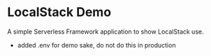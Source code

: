 # LocalStack Demo

A simple Serverless Framework application to show LocalStack use.

- added .env for demo sake, do not do this in production
